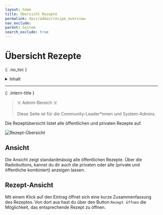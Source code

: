 ```yaml
---
layout: home
title: Übersicht Rezepte
permalink: docs/admin/recipe_overview
nav_exclude: 
parent: System
search_exclude: true
---
```

# Übersicht Rezepte
{: .no_toc }

<details markdown="block">
  <summary>
    Inhalt
  </summary>
  {: .text-delta }
- TOC
{:toc}
</details>

---

{: .intern-title }

> ☠️ Admin-Bereich ☠️
>
>Diese Seite ist für die Community-Leader\*innen und System-Admins.



Die Rezeptübersicht listet alle öffentlichen und privaten Rezepte auf. 

![Rezept-Übersicht](https://github.com/chuchipirat/chuchipirat.github.io/blob/main/docs/admin/_images/recipe_overview.png?raw=true)


## Ansicht

Die Ansicht zeigt standardmässig alle öffentlichen Rezepte. Über die Radiobuttons, kannst du dir auch die privaten oder alle (private und öffentliche kombiniert) anzeigen lassen. 


## Rezept-Ansicht

Mit einem Klick auf den Eintrag öffnet sich eine kurze Zusammenfassung des Rezeptes. Von dort aus hast du über den Button `Rezept öffnen` die Möglichkeit, das entsprechende Rezept zu öffnen.